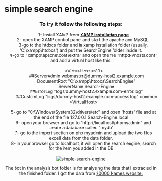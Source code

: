 <html>

<body>
    <h1>simple search engine</h1>
    <center>
    <h3>To try it follow the following steps:<br></h1>
    &nbsp&nbsp&nbsp&nbsp1- Install XAMP from <a href="https://www.apachefriends.org/download.html"><b>XAMP installation page</b></a><br>
    &nbsp&nbsp&nbsp&nbsp2- open the XAMP control panel and start the apache and MySQL.<br>
    &nbsp&nbsp&nbsp&nbsp3-go to the htdocs folder and in xamp installation folder (usually, 'C:\xampp\htdocs') and put the SearchEngine folder inside it.<br>
    &nbsp&nbsp&nbsp&nbsp4-go to "xampp\apache\conf\extra" and open the file "httpd-vhosts.conf" and add a virtual host like this:<br><br>
    &nbsp&nbsp&nbsp&nbsp &lt;VirtualHost *:80&gt;<br>
        &nbsp&nbsp&nbsp&nbsp&nbsp&nbsp&nbsp&nbsp&nbsp##ServerAdmin webmaster@dummy-host2.example.com<br>
        &nbsp&nbsp&nbsp&nbsp&nbsp&nbsp&nbsp&nbsp&nbspDocumentRoot "C:\xampp\htdocs\SearchEngine"<br>
        &nbsp&nbsp&nbsp&nbsp&nbsp&nbsp&nbsp&nbsp&nbspServerName Search-Engine<br>
        &nbsp&nbsp&nbsp&nbsp&nbsp&nbsp&nbsp&nbsp&nbsp##ErrorLog "logs/dummy-host2.example.com-error.log"<br>
        &nbsp&nbsp&nbsp&nbsp&nbsp&nbsp&nbsp&nbsp&nbsp##CustomLog "logs/dummy-host2.example.com-access.log" common<br>
        &nbsp&nbsp&nbsp&nbsp&lt;VirtualHost&gt;<br><br>
    &nbsp&nbsp&nbsp&nbsp5- go to "C:\Windows\System32\drivers\etc" and open 'hosts' file and at the end of the file 127.0.0.1 Search-Engine.local<br>
    &nbsp&nbsp&nbsp&nbsp6- open your browser and go to "http://localhost/phpmyadmin" and create a database called "mydb"<br>
    &nbsp&nbsp&nbsp&nbsp7- go to the import section on php myadmin and upload the two files excell data from the data folder.<br>
    &nbsp&nbsp&nbsp&nbsp8- in your browser go to localhost, it will open the search engine, search for the item you added in the DB<br><br>
        <a href="https://ibb.co/hmkhZJr"><img src="https://i.ibb.co/vjbgQ6f/simple-search-engine.png" alt="simple-search-engine" border="0"></a>
    </center>
    <div align="center">
        <p>The bot in the analysis bot folder is for analysing the data that I extracted in the finished folder. I got the data from <a href="http://www.20000-names.com/">20000 Names website.</a></p>
    </div>
</body>

</html>
